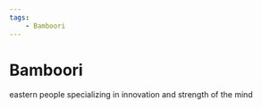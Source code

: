 ```yaml
---
tags:
    - Bamboori
---
```


# Bamboori

eastern people
specializing in innovation and strength of the mind